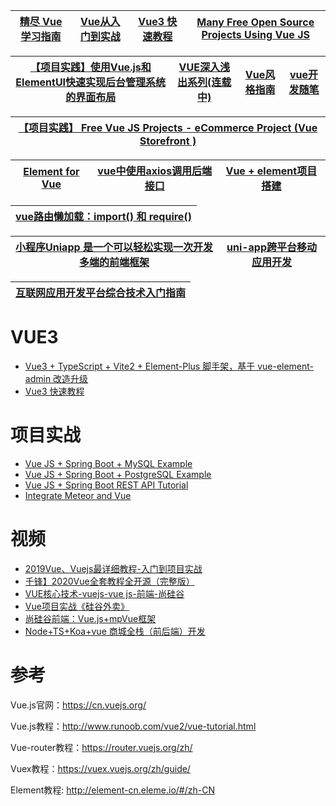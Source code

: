 

[精尽 Vue 学习指南](http://svip.iocoder.cn/Vue/tutorials/)|[Vue从入门到实战](https://www.kancloud.cn/dataoedu/vue/347790)|[Vue3 快速教程](https://www.yht7.com/vue2/vue-tutorial.html)|[Many Free Open Source Projects Using Vue JS ](https://www.sourcecodeexamples.net/2020/11/free-open-source-projects-using-vue-js.html)|
---|---|---|---|

[【项目实践】使用Vue.js和ElementUI快速实现后台管理系统的界面布局](https://www.jianshu.com/p/9bf451f36088)|[VUE深入浅出系列(连载中)](https://www.kancloud.cn/hanxt/vuejs2/1472211)|[Vue风格指南](https://cn.vuejs.org/v2/style-guide/#%E9%81%BF%E5%85%8D-v-if-%E5%92%8C-v-for-%E7%94%A8%E5%9C%A8%E4%B8%80%E8%B5%B7%E5%BF%85%E8%A6%81)|[vue开发随笔](https://www.kancloud.cn/vue2020/vue_ele/2318275)|
---|---|---|---|

[【项目实践】 Free Vue JS Projects - eCommerce Project (Vue Storefront )](https://www.sourcecodeexamples.net/2020/11/free-vue-js-projects-ecommerce-project.html)|
---|


[Element for Vue](https://element.eleme.cn/#/zh-CN)|[vue中使用axios调用后端接口](https://www.jianshu.com/p/269c5223a6f1)|[Vue + element项目搭建](https://www.kancloud.cn/iiplay/vue-element)|
---|---|---|

[vue路由懒加载：import() 和 require()](https://www.cnblogs.com/chenxi188/p/13947891.html)|
---|

[小程序Uniapp 是一个可以轻松实现一次开发多端的前端框架](https://www.kancloud.cn/gzamon/uni-app)|[uni-app跨平台移动应用开发](https://www.kancloud.cn/zengqs1976/uni-app/1143144)|
---|---|


[互联网应用开发平台综合技术入门指南](https://www.kancloud.cn/fang2099/rayplatform/2109037)|
---|


# VUE3

* [Vue3 + TypeScript + Vite2 + Element-Plus 脚手架，基于 vue-element-admin 改造升级](https://gitee.com/youlaiorg/vue3-element-admin#%E6%8A%80%E6%9C%AF%E6%A0%88%E5%AE%98%E7%BD%91)
* [Vue3 快速教程](https://www.yht7.com/vue2/vue-tutorial.html)

# 项目实战

* [Vue JS + Spring Boot + MySQL Example](https://www.javaguides.net/2021/08/vue-js-spring-boot-mysql-example.html)
* [Vue JS + Spring Boot + PostgreSQL Example](https://www.javaguides.net/2021/08/vue-js-spring-boot-postgresql-example.html)
* [Vue JS + Spring Boot REST API Tutorial](https://www.javaguides.net/2021/07/vue-js-spring-boot-rest-api-tutorial.html)
* [Integrate Meteor and Vue](https://www.meteor.com/tutorials/vue/creating-an-app)

# 视频

* [2019Vue、Vuejs最详细教程-入门到项目实战](https://www.bilibili.com/video/av59594689?from=search&seid=17528250013004892245)
* [千锋】2020Vue全套教程全开源（完整版）](https://www.bilibili.com/video/BV1SJ41157Y9/?spm_id_from=333.788.videocard.11)
* [VUE核心技术-vuejs-vue js-前端-尚硅谷](https://www.bilibili.com/video/av49099807?from=search&seid=1207868749551698080)
 * [Vue项目实战《硅谷外卖》](https://www.bilibili.com/video/av27148092?from=search&seid=17221098319350707076 "基于Vue全家桶的在线外卖移动端 Web SPA, 实现了外卖应用的几大核心模块, 采用模块化、组件化、工程化的模式开发,项目架构: 前台: Vue全家桶 + ES6 + webpack 后台: Node + Express + MongoDB + Mongoose")
 * [尚硅谷前端：Vue.js+mpVue框架](https://www.bilibili.com/video/av67467785?from=search&seid=17221098319350707076)
* [Node+TS+Koa+vue 商城全栈（前后端）开发](https://www.bilibili.com/video/BV1dJ411K7pJ/?spm_id_from=333.788.videocard.18)


# 参考

Vue.js官网：https://cn.vuejs.org/

Vue.js教程：http://www.runoob.com/vue2/vue-tutorial.html

Vue-router教程：https://router.vuejs.org/zh/

Vuex教程：https://vuex.vuejs.org/zh/guide/

Element教程: http://element-cn.eleme.io/#/zh-CN


